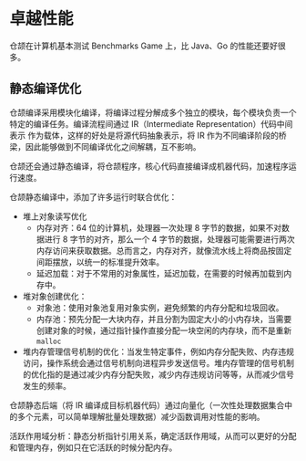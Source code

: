 # 卓越性能

仓颉在计算机基本测试 Benchmarks Game 上，比 Java、Go 的性能还要好很多。

## 静态编译优化

仓颉编译采用模块化编译，将编译过程分解成多个独立的模块，每个模块负责一个特定的编译任务。编译流程间通过 IR（Intermediate Representation）代码中间表示 作为载体，这样的好处是将源代码抽象表示，将 IR 作为不同编译阶段的桥梁，因此能够做到不同编译优化之间解耦，互不影响。

仓颉还会通过静态编译，将仓颉程序，核心代码直接编译成机器代码，加速程序运行速度。

仓颉静态编译中，添加了许多运行时联合优化：

- 堆上对象读写优化
  - 内存对齐：64 位的计算机，处理器一次处理 8 字节的数据，如果不对数据进行 8 字节的对齐，那么一个 4 字节的数据，处理器可能需要进行两次内存访问来获取数据。总而言之，内存对齐，就像流水线上将商品按固定间距摆放，以统一的标准提升效率。
  - 延迟加载：对于不常用的对象属性，延迟加载，在需要的时候再加载到内存中。
- 堆对象创建优化：
  - 对象池：使用对象池复用对象实例，避免频繁的内存分配和垃圾回收。
  - 内存池：预先分配一大块内存，并且分割为固定大小的小内存块，当需要创建对象的时候，通过指针操作直接分配一块空闲的内存块，而不是重新`malloc`
- 堆内存管理信号机制的优化：当发生特定事件，例如内存分配失败、内存违规访问，操作系统会通过信号机制向进程异步发送信号。堆内存管理的信号机制的优化指的是通过减少内存分配失败，减少内存违规访问等等，从而减少信号发生的频率。

仓颉静态后端（将 IR 编译成目标机器代码）通过向量化（一次性处理数据集合中的多个元素，可以简单理解批量处理数据）减少函数调用对性能的影响。

活跃作用域分析：静态分析指针引用关系，确定活跃作用域，从而可以更好的分配和管理内存，例如只在它活跃的时候分配内存。
